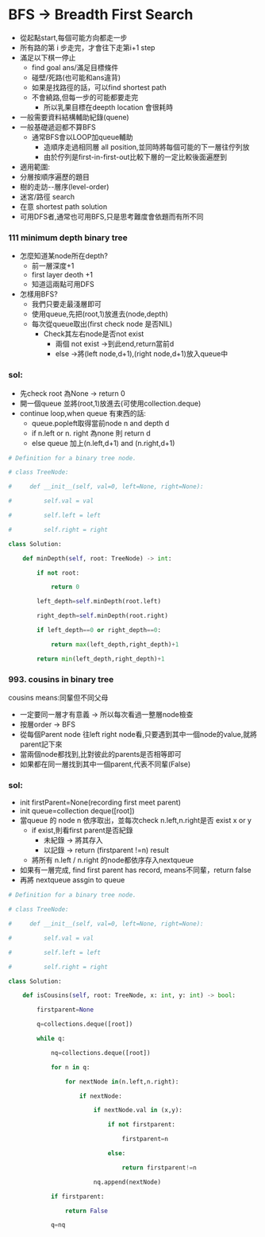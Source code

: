 # BFS -> Breadth First Search
- 從起點start,每個可能方向都走一步
- 所有路的第 i 步走完，才會往下走第i+1 step
- 滿足以下棋一停止
	- find goal ans/滿足目標條件
	- 碰壁/死路(也可能和ans違背)
	- 如果是找路徑的話，可以find shortest path
	- 不會繞路,但每一步的可能都要走完
		 - 所以乳果目標在deepth location 會很耗時
- 一般需要資料結構輔助紀錄(quene)
- 一般基礎遞迴都不算BFS
	- 通常BFS會以LOOP加queue輔助
		- 造順序走過相同層 all position,並同時將每個可能的下一層往佇列放
		- 由於佇列是first-in-first-out比較下層的一定比較後面遍歷到
- 適用範圍:
- 分層按順序遍歷的題目
- 樹的走訪--層序(level-order)
- 迷宮/路徑 search
- 在意 shortest path solution
- 可用DFS者,通常也可用BFS,只是思考難度會依題而有所不同
### 111 minimum depth binary tree
- 怎麼知道某node所在depth?
	- 前一層深度+1
	- first layer deoth +1
	- 知道這兩點可用DFS
- 怎樣用BFS?
	- 我們只要走最淺層即可
	- 使用queue,先把(root,1)放進去(node,depth)
	- 每次從queue取出(first check node 是否NIL)
		- Check其左右node是否not exist
			- 兩個 not exist ->到此end,return當前d
			- else ->將(left node,d+1),(right node,d+1)放入queue中
### sol:
- 先check root 為None -> return 0
- 開一個queue 並將(root,1)放進去(可使用collection.deque)
- continue loop,when queue 有東西的話:
	- queue.popleft取得當前node n and depth d
	- if n.left or n. right 為none 則 return d
	- else queue 加上(n.left,d+1) and (n.right,d+1)
```python
# Definition for a binary tree node.

# class TreeNode:

#     def __init__(self, val=0, left=None, right=None):

#         self.val = val

#         self.left = left

#         self.right = right

class Solution:

    def minDepth(self, root: TreeNode) -> int:

        if not root:

            return 0

        left_depth=self.minDepth(root.left)

        right_depth=self.minDepth(root.right)

        if left_depth==0 or right_depth==0:

            return max(left_depth,right_depth)+1

        return min(left_depth,right_depth)+1
```

### 993. cousins in binary tree
cousins means:同輩但不同父母
- 一定要同一層才有意義 -> 所以每次看過一整層node檢查
- 按層order -> BFS
- 從每個Parent node 往left right node看,只要遇到其中一個node的value,就將parent記下來
- 當兩個node都找到,比對彼此的parents是否相等即可
- 如果都在同一層找到其中一個parent,代表不同輩(False)
### sol:
- init firstParent=None(recording first meet parent)
- init queue=collection deque([root])
- 當queue 的 node n 依序取出，並每次check n.left,n.right是否 exist x or y
	- if exist,則看first parent是否紀錄
		- 未紀錄 -> 將其存入
		- 以記錄 -> return (firstparent !=n) result
	- 將所有 n.left / n.right 的node都依序存入nextqueue
- 如果有一層完成, find first parent has record, means不同輩，return false
- 再將 nextqueue assgin to queue
```python
# Definition for a binary tree node.

# class TreeNode:

#     def __init__(self, val=0, left=None, right=None):

#         self.val = val

#         self.left = left

#         self.right = right

class Solution:

    def isCousins(self, root: TreeNode, x: int, y: int) -> bool:

        firstparent=None

        q=collections.deque([root])

        while q:

            nq=collections.deque([root])

            for n in q:

                for nextNode in(n.left,n.right):

                    if nextNode:

                        if nextNode.val in (x,y):

                            if not firstparent:

                                firstparent=n

                            else:

                                return firstparent!=n

                        nq.append(nextNode)

            if firstparent:

                return False

            q=nq
```
